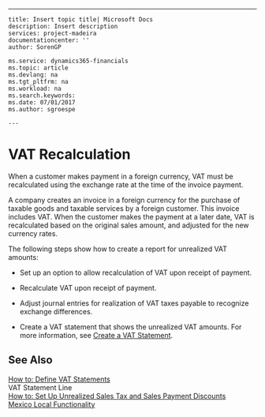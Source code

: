---
    title: Insert topic title| Microsoft Docs
    description: Insert description
    services: project-madeira
    documentationcenter: ''
    author: SorenGP

    ms.service: dynamics365-financials
    ms.topic: article
    ms.devlang: na
    ms.tgt_pltfrm: na
    ms.workload: na
    ms.search.keywords:
    ms.date: 07/01/2017
    ms.author: sgroespe

    ---
# VAT Recalculation
When a customer makes payment in a foreign currency, VAT must be recalculated using the exchange rate at the time of the invoice payment.  
  
 A company creates an invoice in a foreign currency for the purchase of taxable goods and taxable services by a foreign customer. This invoice includes VAT. When the customer makes the payment at a later date, VAT is recalculated based on the original sales amount, and adjusted for the new currency rates.  
  
 The following steps show how to create a report for unrealized VAT amounts:  
  
-   Set up an option to allow recalculation of VAT upon receipt of payment.  
  
-   Recalculate VAT upon receipt of payment.  
  
-   Adjust journal entries for realization of VAT taxes payable to recognize exchange differences.  
  
-   Create a VAT statement that shows the unrealized VAT amounts. For more information, see [Create a VAT Statement](../../Finance/how-to-define-vat-statements.md).  
  
## See Also  
 [How to: Define VAT Statements](../../Finance/how-to-define-vat-statements.md)   
 VAT Statement Line   
 [How to: Set Up Unrealized Sales Tax and Sales Payment Discounts](../../LocalFunctionalityForMicrosoftDynamicsNav2016/Canada/how-to-set-up-unrealized-sales-tax-and-sales-payment-discounts.md)   
 [Mexico Local Functionality](../../LocalFunctionalityForMicrosoftDynamicsNav2016/Mexico/mexico-local-functionality.md)